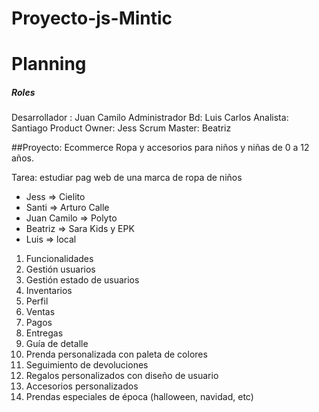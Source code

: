 # Proyecto-js-Mintic

# Planning

##### Roles

Desarrollador : Juan Camilo
Administrador Bd: Luis Carlos
Analista: Santiago
Product Owner: Jess
Scrum Master: Beatriz

##Proyecto: Ecommerce Ropa y accesorios para niños y niñas de 0 a 12 años. 

Tarea: estudiar pag web de una marca de ropa de niños 

- Jess => Cielito
- Santi => Arturo Calle
- Juan Camilo => Polyto
- Beatriz => Sara Kids y EPK
- Luis => local

1. Funcionalidades 
2. Gestión usuarios
3. Gestión estado de usuarios 
4. Inventarios
5. Perfil 
6. Ventas
7. Pagos
8. Entregas
9. Guía de detalle
10. Prenda personalizada con paleta de colores
11. Seguimiento de devoluciones 
12. Regalos personalizados con diseño de usuario 
13. Accesorios personalizados
14. Prendas especiales de época (halloween, navidad, etc)
